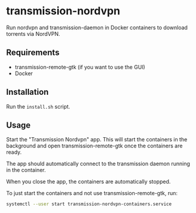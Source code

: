 # transmission-nordvpn

Run nordvpn and transmission-daemon in Docker containers to download torrents via NordVPN.

## Requirements

* transmission-remote-gtk (if you want to use the GUI)
* Docker

## Installation

Run the `install.sh` script.

## Usage

Start the "Transmission Nordvpn" app. This will start the containers in
the background and open transmission-remote-gtk once the containers are
ready.

The app should automatically connect to the transmission daemon running
in the container.

When you close the app, the containers are automatically stopped.

To just start the containers and not use transmission-remote-gtk, run:

```bash
systemctl --user start transmission-nordvpn-containers.service
```
